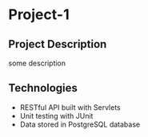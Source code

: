 # Project-1

## Project Description
some description

## Technologies
* RESTful API built with Servlets
* Unit testing with JUnit
* Data stored in PostgreSQL database
